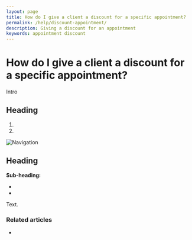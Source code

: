 ```yaml
---
layout: page
title: How do I give a client a discount for a specific appointment?
permalink: /help/discount-appointment/
description: Giving a discount for an appointment
keywords: appointment discount
---
```


# How do I give a client a discount for a specific appointment?

Intro

## Heading

1. 
2.

![Navigation](images/foldername/file.png)

## Heading

**Sub-heading:**

*
*

Text.

### Related articles

*
